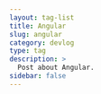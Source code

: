 ```yaml
---
layout: tag-list
title: Angular
slug: angular
category: devlog
type: tag
description: >
  Post about Angular.
sidebar: false
---
```

